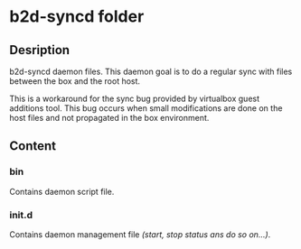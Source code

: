 # b2d-syncd folder

## Desription

b2d-syncd daemon files. This daemon goal is to do a regular sync with files between the box and the root host.

This is a workaround for the sync bug provided by virtualbox guest additions tool. This bug occurs when small modifications are done on the host files and not propagated in the box environment.

## Content

### bin

Contains daemon script file.

### init.d

Contains daemon management file *(start, stop status ans do so on...)*.
